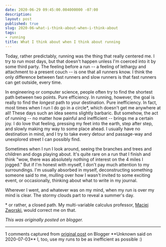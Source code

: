 ```yaml
---
date: 2020-06-29 09:45:00.004000000 -07:00
description:
layout: post
published: true
slug: 2020-06-what-i-think-about-when-i-think-about
tags:
- running
title: What I think about when I think about running
---
```

Today, rather predictably, running was the thing that really centered me. I try to run most days, but that doesn't happen unless I'm coerced into it by some third party. The feeling before a run -- a feeling of lethargy and attachment to a present couch -- is one that all runners know. I think the only difference between fast runners and slow runners is that fast runners can get outside, every time.  

  

In engineering or computer science, people often try to find the shortest path between two points. Pure efficiency. In running, however, the goal is really to find the *longest* path to your destination. Pure inefficiency. In fact, most times when I run I do go in a circle\*, which doesn't get me anywhere at all! These days such an idea seems slightly barbaric. But somehow, the act of running -- no matter how painful and inefficient -- brings me a certain joy. I do love that feeling, pressing my feet into the earth, step after step, and slowly making my way to some place ahead. I usually have no destination in mind, and I try to take every detour and passage-way and unexplored street I can possibly find.  

  

Sometimes when I run I look around, seeing the branches and trees and children and dogs playing about. It's quite rare on a run that I finish and think "wow, there was absolutely nothing of interest on the 4 miles I jogged." But if I'm honest with myself, I don't pay much attention to my surroundings. I'm usually absorbed in myself, deconstructing something someone said to me, mulling over how I wasn't invited to some exciting event, or occasionally, thinking about what to write in my journal.  

  

Wherever I went, and whatever was on my mind, when my run is over my mind is clear. The stormy clouds part to reveal a summer's day.  

  

\* or rather, a closed path. My multi-variable calculus professor, [Maciej Zworski](https://math.berkeley.edu/~zworski/), would correct me on that.

*This was originally posted on blogger.*

-----------------------------

1 comments captured from [original post](https://www.rohanprasad.org/2020/06/what-i-think-about-when-i-think-about.html) on Blogger
\*\*Unknown said on 2020-07-03\*\*
I, too, use my runs to be as inefficient as possible :)
